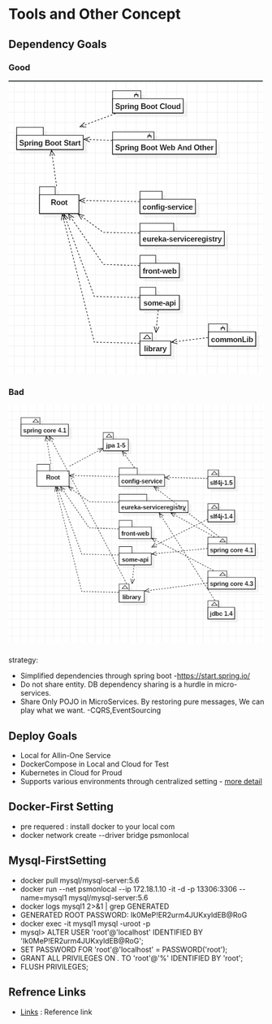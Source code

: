 # Tools and Other Concept

## Dependency Goals

### Good
![goal](doc-res/def-simple.png)

### Bad
![goal](doc-res/def-complex.png)

### 
strategy:
* Simplified dependencies through spring boot -https://start.spring.io/
* Do not share entity. DB dependency sharing is a hurdle in micro-services.
* Share Only POJO in MicroServices. By restoring pure messages, We can play what we want. -CQRS,EventSourcing

## Deploy Goals
* Local for Allin-One Service
* DockerCompose in Local and Cloud for Test
* Kubernetes in Cloud for Proud
* Supports various environments through centralized setting - [more detail](../config-service)



## Docker-First Setting
* pre requered : install docker to your local com
* docker network create --driver bridge psmonlocal

## Mysql-FirstSetting
* docker pull mysql/mysql-server:5.6
* docker run --net psmonlocal --ip 172.18.1.10 -it -d -p 13306:3306 --name=mysql1 mysql/mysql-server:5.6
* docker logs mysql1 2>&1 | grep GENERATED
* GENERATED ROOT PASSWORD: Ik0MeP!ER2urm4JUKxyldEB@RoG
* docker exec -it mysql1 mysql -uroot -p
* mysql> ALTER USER 'root'@'localhost' IDENTIFIED BY 'Ik0MeP!ER2urm4JUKxyldEB@RoG';
* SET PASSWORD FOR 'root'@'localhost' = PASSWORD('root');
* GRANT ALL PRIVILEGES ON *.* TO 'root'@'%' IDENTIFIED BY 'root';
* FLUSH PRIVILEGES;


## Refrence Links

* [Links](links.MD) : Reference link

